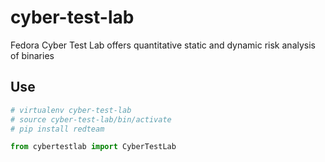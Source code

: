 # cyber-test-lab
Fedora Cyber Test Lab offers quantitative static and dynamic risk analysis of binaries

## Use

```python
# virtualenv cyber-test-lab
# source cyber-test-lab/bin/activate
# pip install redteam

from cybertestlab import CyberTestLab
```